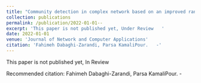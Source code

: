 ```yaml
---
title: "Community detection in complex network based on an improved random algorithm using local and global network information."
collection: publications
permalink: /publication/2022-01-01--
excerpt: 'This paper is not published yet, Under Review   '
date: 2022-01-01
venue: 'Journal of Network and Computer Applications'
citation: 'Fahimeh Dabaghi-Zarandi, Parsa KamaliPour.   -'
---
```

This paper is not published yet, In Review   

Recommended citation: Fahimeh Dabaghi-Zarandi, Parsa KamaliPour.   -